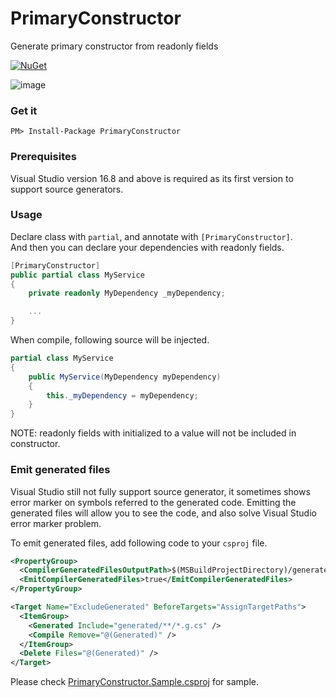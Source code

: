 # PrimaryConstructor
Generate primary constructor from readonly fields

[![NuGet](https://img.shields.io/nuget/v/PrimaryConstructor.svg)](https://www.nuget.org/packages/PrimaryConstructor)

![image](https://user-images.githubusercontent.com/5763993/97197488-4b65ad80-17e0-11eb-9eef-305ce284eb78.png)

### Get it
```
PM> Install-Package PrimaryConstructor
```

### Prerequisites

Visual Studio version 16.8 and above is required as its first version to support source generators.

### Usage

Declare class with `partial`, and annotate with `[PrimaryConstructor]`.  
And then you can declare your dependencies with readonly fields.

```csharp
[PrimaryConstructor]
public partial class MyService
{
    private readonly MyDependency _myDependency;

    ...
}
```

When compile, following source will be injected.

```csharp
partial class MyService
{
    public MyService(MyDependency myDependency)
    {
        this._myDependency = myDependency;
    }
}
```

NOTE: readonly fields with initialized to a value will not be included in constructor.

### Emit generated files

Visual Studio still not fully support source generator, it sometimes shows error marker on symbols referred to the generated code.
Emitting the generated files will allow you to see the code, and also solve Visual Studio error marker problem.

To emit generated files, add following code to your `csproj` file.

```xml
<PropertyGroup>
  <CompilerGeneratedFilesOutputPath>$(MSBuildProjectDirectory)/generated</CompilerGeneratedFilesOutputPath>
  <EmitCompilerGeneratedFiles>true</EmitCompilerGeneratedFiles>
</PropertyGroup>

<Target Name="ExcludeGenerated" BeforeTargets="AssignTargetPaths">
  <ItemGroup>
    <Generated Include="generated/**/*.g.cs" />
    <Compile Remove="@(Generated)" />
  </ItemGroup>
  <Delete Files="@(Generated)" />
</Target>
```

Please check [PrimaryConstructor.Sample.csproj](https://github.com/chaowlert/PrimaryConstructor/blob/main/PrimaryConstructor.Sample/PrimaryConstructor.Sample.csproj) for sample.
